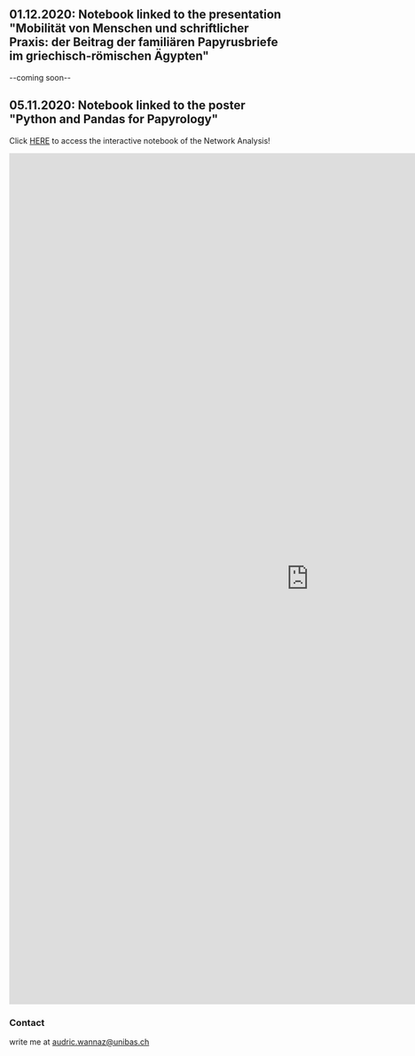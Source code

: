 ## 01.12.2020: Notebook linked to the presentation "Mobilität von Menschen und schriftlicher Praxis: der Beitrag der familiären Papyrusbriefe im griechisch-römischen Ägypten"

 --coming soon--

## 05.11.2020: Notebook linked to the poster "Python and Pandas for Papyrology"

Click [HERE](https://github.com/AudricWannaz/Notebooks) to access the interactive notebook of the Network Analysis!

<embed src="https://audricwannaz.github.io/Python and Pandas for Papyrology_ Towards a Stylometry of Family Letters from Roman Egypt.pdf" width="1080px" height="1536px"/>


### Contact

write me at audric.wannaz@unibas.ch
